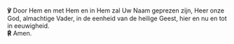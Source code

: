 **℣** Door Hem en met Hem en in Hem zal Uw Naam geprezen zijn, Heer onze
God, almachtige Vader, in de eenheid van de heilige Geest, hier en nu en
tot in eeuwigheid.  
**℟** Amen.
